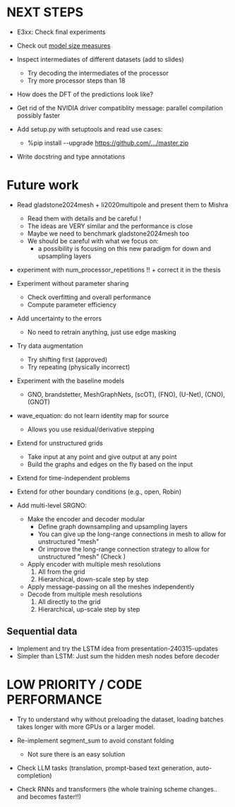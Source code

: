 # NEXT STEPS

- E3xx: Check final experiments
- Check out [model size measures](https://medium.com/@nikitamalviya/evaluation-of-object-detection-models-flops-fps-latency-params-size-memory-storage-map-8dc9c7763cfe)

- Inspect intermediates of different datasets (add to slides)
    - Try decoding the intermediates of the processor
    - Try more processor steps than 18

- How does the DFT of the predictions look like?

- Get rid of the NVIDIA driver compatiblity message: parallel compilation possibly faster

- Add setup.py with setuptools and read use cases:
    - %pip install --upgrade https://github.com/.../master.zip

- Write docstring and type annotations

# Future work

- Read gladstone2024mesh + li2020multipole and present them to Mishra
    - Read them with details and be careful !
    - The ideas are VERY similar and the performance is close
    - Maybe we need to benchmark gladstone2024mesh too
    - We should be careful with what we focus on:
        - a possibility is focusing on this new paradigm for down and upsampling layers

- experiment with num_processor_repetitions !! + correct it in the thesis

- Experiment without parameter sharing
    - Check overfitting and overall performance
    - Compute parameter efficiency

- Add uncertainty to the errors
    * No need to retrain anything, just use edge masking

- Try data augmentation
    - Try shifting first (approved)
    - Try repeating (physically incorrect)

- Experiment with the baseline models
    - GNO, brandstetter, MeshGraphNets, (scOT), (FNO), (U-Net), (CNO), (GNOT)

- wave_equation: do not learn identity map for source
    - Allows you use residual/derivative stepping

- Extend for unstructured grids
    - Take input at any point and give output at any point
    - Build the graphs and edges on the fly based on the input
- Extend for time-independent problems
- Extend for other boundary conditions (e.g., open, Robin)

- Add multi-level SRGNO:
    - Make the encoder and decoder modular
        - Define graph downsampling and upsampling layers
        - You can give up the long-range connections in mesh to allow for unstructured "mesh"
        - Or improve the long-range connection strategy to allow for unstructured "mesh" (Check )
    - Apply encoder with multiple mesh resolutions
        1. All from the grid
        2. Hierarchical, down-scale step by step
    - Apply message-passing on all the meshes independently
    - Decode from multiple mesh resolutions
        1. All directly to the grid
        2. Hierarchical, up-scale step by step

## Sequential data
- Implement and try the LSTM idea from presentation-240315-updates
- Simpler than LSTM: Just sum the hidden mesh nodes before decoder

# LOW PRIORITY / CODE PERFORMANCE

- Try to understand why without preloading the dataset, loading batches takes longer with more GPUs or a larger model.

- Re-implement segment_sum to avoid constant folding
    - Not sure there is an easy solution

- Check LLM tasks (translation, prompt-based text generation, auto-completion)

- Check RNNs and transformers (the whole training scheme changes.. and becomes faster!!)
